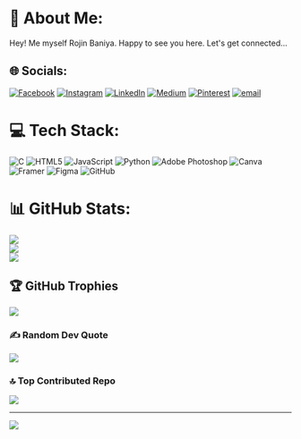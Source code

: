 # 💫 About Me:
Hey! Me myself Rojin Baniya. 
Happy to see you here. 
Let's get connected...


## 🌐 Socials:
[![Facebook](https://img.shields.io/badge/Facebook-%231877F2.svg?logo=Facebook&logoColor=white)](https://facebook.com/rojinbaniya) [![Instagram](https://img.shields.io/badge/Instagram-%23E4405F.svg?logo=Instagram&logoColor=white)](https://instagram.com/baniyaneezor) [![LinkedIn](https://img.shields.io/badge/LinkedIn-%230077B5.svg?logo=linkedin&logoColor=white)](https://linkedin.com/in/rojinbaniya) [![Medium](https://img.shields.io/badge/Medium-12100E?logo=medium&logoColor=white)](https://medium.com/@rozeenbaniya) [![Pinterest](https://img.shields.io/badge/Pinterest-%23E60023.svg?logo=Pinterest&logoColor=white)](https://pinterest.com/rojinbaniya) [![email](https://img.shields.io/badge/Email-D14836?logo=gmail&logoColor=white)](mailto:rozeenbaniya@gmail.com) 

# 💻 Tech Stack:
![C](https://img.shields.io/badge/c-%2300599C.svg?style=flat&logo=c&logoColor=white) ![HTML5](https://img.shields.io/badge/html5-%23E34F26.svg?style=flat&logo=html5&logoColor=white) ![JavaScript](https://img.shields.io/badge/javascript-%23323330.svg?style=flat&logo=javascript&logoColor=%23F7DF1E) ![Python](https://img.shields.io/badge/python-3670A0?style=flat&logo=python&logoColor=ffdd54) ![Adobe Photoshop](https://img.shields.io/badge/adobe%20photoshop-%2331A8FF.svg?style=flat&logo=adobe%20photoshop&logoColor=white) ![Canva](https://img.shields.io/badge/Canva-%2300C4CC.svg?style=flat&logo=Canva&logoColor=white) ![Framer](https://img.shields.io/badge/Framer-black?style=flat&logo=framer&logoColor=blue) ![Figma](https://img.shields.io/badge/figma-%23F24E1E.svg?style=flat&logo=figma&logoColor=white) ![GitHub](https://img.shields.io/badge/github-%23121011.svg?style=flat&logo=github&logoColor=white)
# 📊 GitHub Stats:
![](https://github-readme-stats.vercel.app/api?username=Rozeen-Baniya&theme=dark&hide_border=false&include_all_commits=false&count_private=false)<br/>
![](https://nirzak-streak-stats.vercel.app/?user=Rozeen-Baniya&theme=dark&hide_border=false)<br/>
![](https://github-readme-stats.vercel.app/api/top-langs/?username=Rozeen-Baniya&theme=dark&hide_border=false&include_all_commits=false&count_private=false&layout=compact)

## 🏆 GitHub Trophies
![](https://github-profile-trophy.vercel.app/?username=Rozeen-Baniya&theme=onedark&no-frame=false&no-bg=false&margin-w=4)

### ✍️ Random Dev Quote
![](https://quotes-github-readme.vercel.app/api?type=horizontal&theme=gruvbox)

### 🔝 Top Contributed Repo
![](https://github-contributor-stats.vercel.app/api?username=Rozeen-Baniya&limit=5&theme=dark&combine_all_yearly_contributions=true)

---
[![](https://visitcount.itsvg.in/api?id=Rozeen-Baniya&icon=0&color=5)](https://visitcount.itsvg.in)

<!-- Proudly created with GPRM ( https://gprm.itsvg.in ) -->
